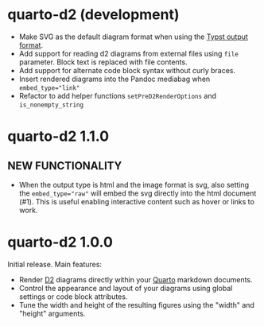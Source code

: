 # quarto-d2 (development)

- Make SVG as the default diagram format when using the [Typst output format](https://quarto.org/docs/output-formats/typst.html).
- Add support for reading d2 diagrams from external files using `file` parameter. Block text is replaced with file contents.
- Add support for alternate code block syntax without curly braces.
- Insert rendered diagrams into the Pandoc mediabag when `embed_type="link"`
- Refactor to add helper functions `setPreD2RenderOptions` and `is_nonempty_string`

# quarto-d2 1.1.0

## NEW FUNCTIONALITY

- When the output type is html and the image format is svg, also setting the `embed_type="raw"` will embed the svg directly into the html document (#1). This is useful enabling interactive content such as hover or links to work.


# quarto-d2 1.0.0

Initial release. Main features:

- Render [D2](https://d2lang.com) diagrams directly within your [Quarto](https://quarto.org) markdown documents. 
- Control the appearance and layout of your diagrams using global settings or code block attributes.
- Tune the width and height of the resulting figures using the "width" and "height" arguments.